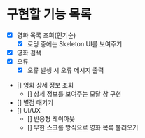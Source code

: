 # 구현할 기능 목록

- [x] 영화 목록 조회(인기순)
  - [x] 로딩 중에는 Skeleton UI를 보여주기
- [x] 영화 검색
- [x] 오류
  - [x] 오류 발생 시 오류 메시지 출력
- [] 영화 상세 정보 조회
  - [] 상세 정보를 보여주는 모달 창 구현
- [] 별점 매기기
- [] UI/UX
  - [] 반응형 레이아웃
  - [] 무한 스크롤 방식으로 영화 목록 불러오기
